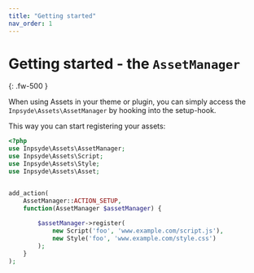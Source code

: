 ```yaml
---
title: "Getting started"
nav_order: 1
---
```

# Getting started - the `AssetManager`
{: .fw-500 }

When using Assets in your theme or plugin, you can simply access the `Inpsyde\Assets\AssetManager` by hooking into the setup-hook.

This way you can start registering your assets:

```php
<?php
use Inpsyde\Assets\AssetManager;
use Inpsyde\Assets\Script;
use Inpsyde\Assets\Style;
use Inpsyde\Assets\Asset;


add_action( 
	AssetManager::ACTION_SETUP, 
	function(AssetManager $assetManager) {
	
		$assetManager->register(
			new Script('foo', 'www.example.com/script.js'),
			new Style('foo', 'www.example.com/style.css')
		);
	}
);
```